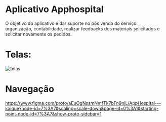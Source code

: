 # Aplicativo Apphospital

O objetivo do aplicativo é dar suporte no pós venda do serviço: organização, contabilidade, realizar feedbacks dos materiais solicitados e solicitar novamente os pedidos.


# Telas:

![telas](https://user-images.githubusercontent.com/101189877/170154967-98d41120-a532-4d38-afc0-cbfaa7c1353a.jpg)

# Navegação
 https://www.figma.com/proto/aEuOgNxsmNmfTk7bFn9niL/AppHospital---kaique?node-id=7%3A7&scaling=scale-down&page-id=0%3A1&starting-point-node-id=7%3A7&show-proto-sidebar=1

